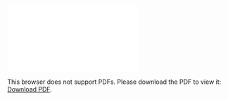 <object data="christ-in-song/CIS1908pdfs/778.pdf" type="application/pdf" width="100%" height="1024px">
    <embed src="christ-in-song/CIS1908pdfs/778.pdf">
        <p>This browser does not support PDFs. Please download the PDF to view it: <a href="christ-in-song/CIS1908pdfs/778.pdf">Download PDF</a>.</p>
    </embed>
</object>
